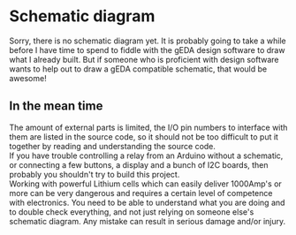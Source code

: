 # Schematic diagram
Sorry, there is no schematic diagram yet. It is probably going to take a while before I have time to spend to fiddle with the gEDA design software to draw what I already built. But if someone who is proficient with design software wants to help out to draw a gEDA compatible schematic, that would be awesome!

## In the mean time
The amount of external parts is limited, the I/O pin numbers to interface with them are listed in the source code, so it should not be too difficult to put it together by reading and understanding the source code.<br>
If you have trouble controlling a relay from an Arduino without a schematic, or connecting a few buttons, a display and a bunch of I2C boards, then probably you shouldn't try to build this project.<br>
Working with powerful Lithium cells which can easily deliver 1000Amp's or more can be very dangerous and requires a certain level of competence with electronics. You need to be able to understand what you are doing and to double check everything, and not just relying on someone else's schematic diagram. Any mistake can result in serious damage and/or injury.



